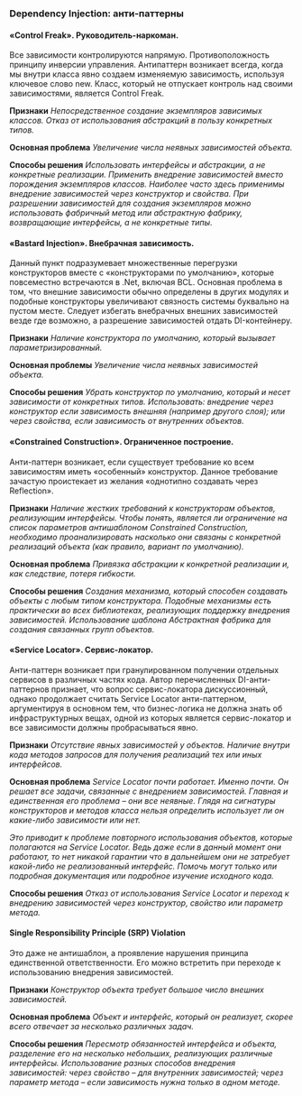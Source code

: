 ### Dependency Injection: анти-паттерны

#### «Control Freak». Руководитель-наркоман.
Все зависимости контролируются напрямую. Противоположность принципу инверсии управления.
Антипаттерн возникает всегда, когда мы внутри класса явно создаем изменяемую зависимость, используя ключевое слово new. Класс, который не отпускает контроль над своими зависимостями, является Control Freak. 

**Признаки**
 *Непосредственное создание экземпляров зависимых классов.*
 *Отказ от использования абстракций в пользу конкретных типов.*

**Основная проблема**
    *Увеличение числа неявных зависимостей объекта.*

**Способы решения**
 *Использовать интерфейсы и абстракции, а не конкретные реализации.*
 *Применить внедрение зависимостей вместо порождения экземпляров классов. Наиболее часто здесь применимы внедрение зависимостей через конструктор и свойства.*
 *При разрешении зависимостей для создания экземпляров можно использовать фабричный метод или абстрактную фабрику, возвращающие интерфейсы, а не конкретные типы.*

#### «Bastard Injection». Внебрачная зависимость.
Данный пункт подразумевает множественные перегрузки конструкторов вместе с «конструкторами по умолчанию», которые повсеместно встречаются в .Net, включая BCL. Основная проблема в том, что внешние зависимости обычно определены в других модулях и подобные конструкторы увеличивают связность системы буквально на пустом месте. Следует избегать внебрачных внешних зависимостей везде где возможно, а разрешение зависимостей отдать DI-контейнеру. 

**Признаки**
 *Наличие конструктора по умолчанию, который вызывает параметризированный.*

**Основная проблемы**
 *Увеличение числа неявных зависимостей объекта.*
 
**Способы решения**
 *Убрать конструктор по умолчанию, который и несет зависимости от конкретных типов.*
 *Использовать:*
 *внедрение через конструктор если зависимость внешняя (например другого слоя);*
 *или через свойства, если зависимость от внутренних объектов.*

#### «Constrained Construction». Ограниченное построение.
Анти-паттерн возникает, если существует требование ко всем зависимостям иметь «особенный» конструктор. Данное требование зачастую проистекает из желания «однотипно создавать через Reflection».

**Признаки**
 *Наличие жестких требований к конструкторам объектов, реализующим интерфейсы.*
 *Чтобы понять, является ли ограничение на список параметров антишаблоном Constrained Construction, необходимо проанализировать насколько они связаны с конкретной реализаций объекта (как правило, вариант по умолчанию).*

**Основная проблема**
    *Привязка абстракции к конкретной реализации и, как следствие, потеря гибкости.*

**Способы решения**
 *Создания механизма, который способен создавать объекты с любым типом конструктора. Подобные механизмы есть практически во всех библиотеках, реализующих поддержку внедрения зависимостей.*
 *Использование шаблона Абстрактная фабрика для создания связанных групп объектов.*
 
#### «Service Locator». Сервис-локатор.
Анти-паттерн возникает при гранулированном получении отдельных сервисов в различных частях кода.
Автор перечисленных DI-анти-паттернов признает, что вопрос сервис-локатора дискуссионный, однако продолжает считать Service Locator анти-паттерном, аргументируя в основном тем, что бизнес-логика не должна знать об инфраструктурных вещах, одной из которых является сервис-локатор и все зависимости должны пробрасываться явно. 

**Признаки**
 *Отсутствие явных зависимостей у объектов.*
 *Наличие внутри кода методов запросов для получения реализаций тех или иных интерфейсов.*
 
**Основная проблема**
*Service Locator почти работает. Именно почти. Он решает все задачи, связанные с внедрением зависимостей. Главная и единственная его проблема – они все неявные. Глядя на сигнатуры конструкторов и методов класса нельзя определить использует ли он какие-либо зависимости или нет.*

*Это приводит к проблеме повторного использования объектов, которые полагаются на Service Locator. Ведь даже если в данный момент они работают, то нет никакой гарантии что в дальнейшем они не затребует какой-либо не реализованный интерфейс. Помочь могут только или подробная документация или подробное изучение исходного кода.*

**Способы решения**
 *Отказ от использования Service Locator и переход к внедрению зависимостей через конструктор, свойство или параметр метода.*

#### Single Responsibility Principle (SRP) Violation
Это даже не антишаблон, а проявление нарушения принципа единственной ответственности. Его можно встретить при переходе к использованию внедрения зависимостей.

**Признаки**
 *Конструктор объекта требует большое число внешних зависимостей.*

**Основная проблема**
 *Объект и интерфейс, который он реализует, скорее всего отвечает за несколько различных задач.*

**Способы решения**
 *Пересмотр обязанностей интерфейса и объекта, разделение его на несколько небольших, реализующих различные интерфейсы.*
 *Использование разных способов внедрения зависимостей:*
 *через свойство – для внутренних зависимостей;*
 *через параметр метода – если зависимость нужна только в одном методе.*